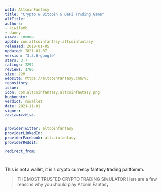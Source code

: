 ```yaml
---
wsId: AltcoinFantasy
title: "Crypto & Bitcoin & DeFi Trading Game"
altTitle: 
authors:
- kiwilamb
- danny
users: 100000
appId: com.altcoinfantasy.altcoinfantasy
released: 2018-01-05
updated: 2021-01-07
version: "3.3.6-google"
stars: 3.7
ratings: 2292
reviews: 1786
size: 22M
website: https://altcoinfantasy.com/v3
repository: 
issue: 
icon: com.altcoinfantasy.altcoinfantasy.png
bugbounty: 
verdict: nowallet
date: 2021-11-01
signer: 
reviewArchive:


providerTwitter: altcoinfantasy
providerLinkedIn: 
providerFacebook: altcoinfantasy
providerReddit: 

redirect_from:

---
```



This is not a wallet, it is a crypto currency fantasy trading paltformm.

> THE MOST TRUSTED CRYPTO TRADING SIMULATOR Here are a few reasons why you should play Altcoin Fantasy


